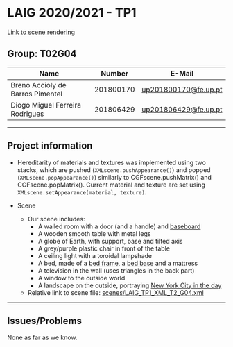 # LAIG 2020/2021 - TP1

[Link to scene rendering](https://web.fe.up.pt/~up201806429/feup/3/1/laig-t02-g04/TP1/?file=LAIG_TP1_XML_T2_G04.xml)

## Group: T02G04

| Name                             | Number    | E-Mail               |
| -------------------------------- | --------- | -------------------- |
| Breno Accioly de Barros Pimentel | 201800170 | up201800170@fe.up.pt |
| Diogo Miguel Ferreira Rodrigues  | 201806429 | up201806429@fe.up.pt |

----
## Project information

- Hereditarity of materials and textures was implemented using two stacks, which are pushed (`XMLscene.pushAppearance()`) and popped (`XMLscene.popAppearance()`) similarly to CGFscene.pushMatrix() and CGFscene.popMatrix(). Current material and texture are set using `XMLscene.setAppearance(material, texture)`.

- Scene
  - Our scene includes:
    - A walled room with a door (and a handle) and [baseboard](https://en.wikipedia.org/wiki/Baseboard)
    - A wooden smooth table with metal legs
    - A globe of Earth, with support, base and tilted axis
    - A grey/purple plastic chair in front of the table
    - A ceiling light with a toroidal lampshade
    - A bed, made of a [bed frame](https://en.wikipedia.org/wiki/Bed_frame), a [bed base](https://en.wikipedia.org/wiki/Bed_base) and a mattress
    - A television in the wall (uses triangles in the back part)
    - A window to the outside world
    - A landscape on the outside, portraying [New York City in the day](https://www.google.pt/maps/@40.7484322,-73.985817,3a,75y,208.13h,87.57t/data=!3m8!1e1!3m6!1sAF1QipP0Y93CzMqsjZ43y_E9CaKo-gsk3jrXxe80XFlD!2e10!3e11!6shttps:%2F%2Flh5.googleusercontent.com%2Fp%2FAF1QipP0Y93CzMqsjZ43y_E9CaKo-gsk3jrXxe80XFlD%3Dw203-h100-k-no-pi5.1866903-ya266.27908-ro-80.15346-fo100!7i5376!8i2688)
  - Relative link to scene file: [scenes/LAIG_TP1_XML_T2_G04.xml](scenes/LAIG_TP1_XML_T2_G04.xml)
----
## Issues/Problems

None as far as we know.
